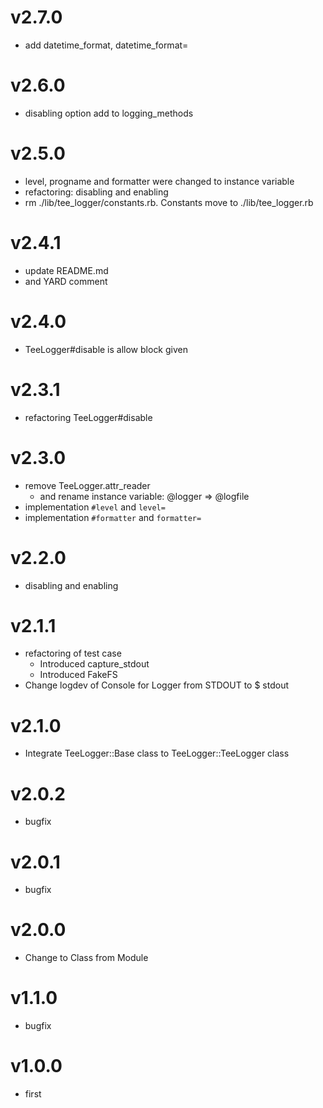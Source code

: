 # v2.7.0
- add datetime_format, datetime_format=

# v2.6.0
- disabling option add to logging_methods

# v2.5.0
- level, progname and formatter were changed to instance variable
- refactoring: disabling and enabling
- rm ./lib/tee_logger/constants.rb. Constants move to ./lib/tee_logger.rb

# v2.4.1
- update README.md
- and YARD comment

# v2.4.0
- TeeLogger#disable is allow block given

# v2.3.1
- refactoring TeeLogger#disable

# v2.3.0
- remove TeeLogger.attr_reader
  - and rename instance variable: @logger => @logfile
- implementation `#level` and `level=`
- implementation `#formatter` and `formatter=`

# v2.2.0
- disabling and enabling

# v2.1.1
- refactoring of test case
  - Introduced capture_stdout
  - Introduced FakeFS
- Change logdev of Console for Logger from STDOUT to $ stdout

# v2.1.0
- Integrate TeeLogger::Base class to TeeLogger::TeeLogger class

# v2.0.2
- bugfix

# v2.0.1
- bugfix

# v2.0.0
- Change to Class from Module

# v1.1.0
- bugfix

# v1.0.0
- first
